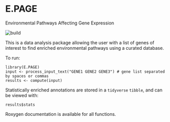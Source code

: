 # E.PAGE
Environmental Pathways Affecting Gene Expression

![build](https://github.com/AhmedMehdiLab/E.PAGE/actions/workflows/r.yml/badge.svg)

This is a data analysis package allowing the user with a list of genes of interest to find enriched environmental pathways using a curated database.

To run:

```
library(E.PAGE)
input <- process_input_text("GENE1 GENE2 GENE3") # gene list separated by spaces or commas
results <- compute(input)
```

Statistically enriched annotations are stored in a `tidyverse` `tibble`, and can be viewed with:

```
results$stats
```

Roxygen documentation is available for all functions.
